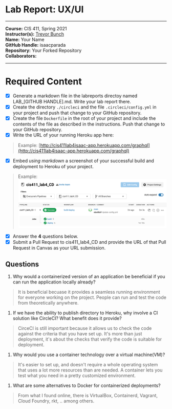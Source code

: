 # Lab Report: UX/UI
___
**Course:** CIS 411, Spring 2021  
**Instructor(s):** [Trevor Bunch](https://github.com/trevordbunch)  
**Name:** Your Name  
**GitHub Handle:** isaacparada  
**Repository:** Your Forked Repository  
**Collaborators:** 
___

# Required Content

- [x] Generate a markdown file in the labreports directoy named LAB_[GITHUB HANDLE].md. Write your lab report there.
- [x] Create the directory ```./circleci``` and the file ```.circleci/config.yml``` in your project and push that change to your GitHub repository.
- [x] Create the file ```Dockerfile``` in the root of your project and include the contents of the file as described in the instructions. Push that change to your GitHub repository.
- [x] Write the URL of your running Heroku app here:  
> Example: [http://cis411lab4isaac-app.herokuapp.com/graphql](http://cis411lab4isaac-app.herokuapp.com/graphql)
- [x] Embed _using markdown_ a screenshot of your successful build and deployment to Heroku of your project.  
> Example: ![Successful Build](../labreports/Screen%20Shot%202021-04-06%20at%209.34.00%20PM.png)
- [x] Answer the **4** questions below.
- [x] Submit a Pull Request to cis411_lab4_CD and provide the URL of that Pull Request in Canvas as your URL submission.

## Questions
1. Why would a containerized version of an application be beneficial if you can run the application locally already?
> It is beneficial becuase it provides a seamless running environment for everyone working on the project. People can run and test the code from theoretically anywhere.
1. If we have the ability to publish directory to Heroku, why involve a CI solution like CircleCI? What benefit does it provide?
> CirceCI is still important because it allows us to check the code against the criteria that you have set up. It's more than just deployment, it's about the checks that verify the code is suitable for deployment.
1. Why would you use a container technology over a virtual machine(VM)?
> It's easier to set up, and doesn't require a whole operating system that uses a lot more resources than are needed. A container lets you test what you need in a pretty customized environment.  
1. What are some alternatives to Docker for containerized deployments?
> From what I found online, there is VirtualBox, Containerd, Vagrant, Cloud Foundry, rkt, .. among others.